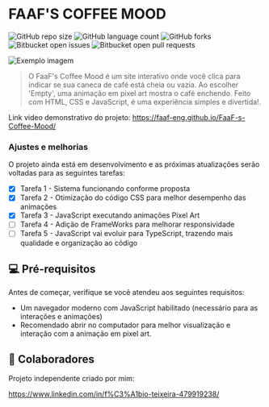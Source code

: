 # FAAF'S COFFEE MOOD

![GitHub repo size](https://img.shields.io/github/repo-size/iuricode/README-template?style=for-the-badge)
![GitHub language count](https://img.shields.io/github/languages/count/iuricode/README-template?style=for-the-badge)
![GitHub forks](https://img.shields.io/github/forks/iuricode/README-template?style=for-the-badge)
![Bitbucket open issues](https://img.shields.io/bitbucket/issues/iuricode/README-template?style=for-the-badge)
![Bitbucket open pull requests](https://img.shields.io/bitbucket/pr-raw/iuricode/README-template?style=for-the-badge)

<img src="imagem" alt="Exemplo imagem">

> O FaaF's Coffee Mood é um site interativo onde você clica para indicar se sua caneca de café está cheia ou vazia. Ao escolher 'Empty', uma animação em pixel art mostra o café enchendo. Feito com HTML, CSS e JavaScript, é uma experiência simples e divertida!.

Link video demonstrativo do projeto: https://faaf-eng.github.io/FaaF-s-Coffee-Mood/

### Ajustes e melhorias

O projeto ainda está em desenvolvimento e as próximas atualizações serão voltadas para as seguintes tarefas:

- [x] Tarefa 1 - Sistema funcionando conforme proposta
- [x] Tarefa 2 - Otimização do código CSS para melhor desempenho das animações 
- [x] Tarefa 3 - JavaScript executando animações Pixel Art 
- [ ] Tarefa 4 - Adição de FrameWorks para melhorar responsividade
- [ ] Tarefa 5 - JavaScript vai evoluir para TypeScript, trazendo mais qualidade e organização ao código

## 💻 Pré-requisitos

Antes de começar, verifique se você atendeu aos seguintes requisitos:

- Um navegador moderno com JavaScript habilitado (necessário para as interações e animações)
- Recomendado abrir no computador para melhor visualização e interação com a animação em pixel art.

## 🤝 Colaboradores

Projeto independente criado por mim: 

https://www.linkedin.com/in/f%C3%A1bio-teixeira-479919238/

